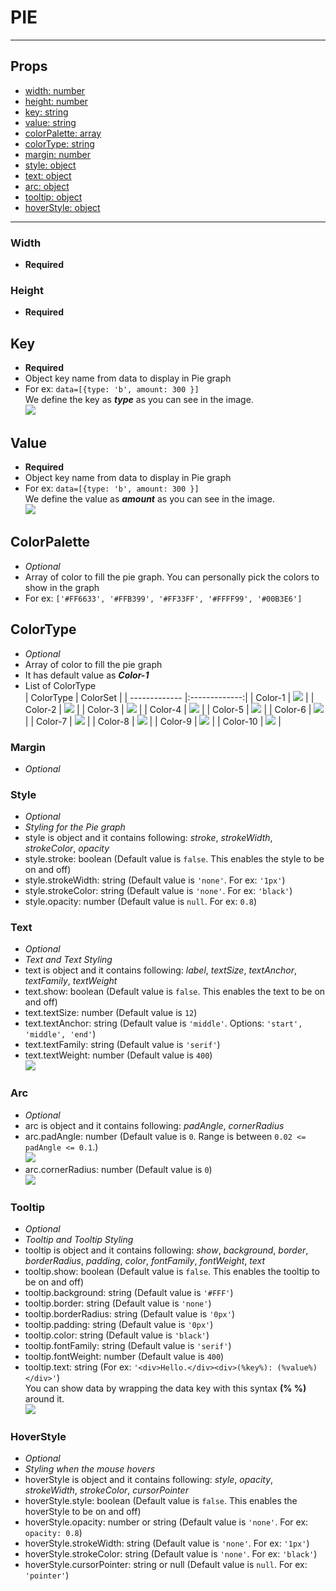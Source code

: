 # PIE

---

## Props

- [width: number](#width)
- [height: number](#height)
- [key: string](#key)
- [value: string](#value)
- [colorPalette: array](#colorpalette)
- [colorType: string](#colortype)
- [margin: number](#margin)
- [style: object](#style)
- [text: object](#text)
- [arc: object](#arc)
- [tooltip: object](#tooltip)
- [hoverStyle: object](#hoverstyle)

---

### Width

- **Required**

### Height

- **Required**

## Key

- **Required**
- Object key name from data to display in Pie graph
- For ex: `data=[{type: 'b', amount: 300 }]`  
  We define the key as **_type_** as you can see in the image.  
  ![](https://user-images.githubusercontent.com/45322680/150199504-84730b22-0df4-4ccb-b99e-b73cf83bb2e0.png)

## Value

- **Required**
- Object key name from data to display in Pie graph
- For ex: `data=[{type: 'b', amount: 300 }]`  
  We define the value as **_amount_** as you can see in the image.  
  ![](https://user-images.githubusercontent.com/45322680/150199504-84730b22-0df4-4ccb-b99e-b73cf83bb2e0.png)

## ColorPalette

- _Optional_
- Array of color to fill the pie graph. You can personally pick the colors to show in the graph
- For ex: `['#FF6633', '#FFB399', '#FF33FF', '#FFFF99', '#00B3E6']`

## ColorType

- _Optional_
- Array of color to fill the pie graph
- It has default value as **_Color-1_**
- List of ColorType  
  | ColorType | ColorSet |
  | ------------- |:-------------:|
  | Color-1 | ![](https://user-images.githubusercontent.com/45322680/150201979-8bd47bd5-59bf-4c6e-b5a0-cedca53c41c5.png) |
  | Color-2 | ![](https://user-images.githubusercontent.com/45322680/150202142-b5182651-e592-4714-986b-21df45ae975d.png) |
  | Color-3 | ![](https://user-images.githubusercontent.com/45322680/150202596-8ff79f8b-82a8-4032-a070-9f728ad90453.png) |
  | Color-4 | ![](https://user-images.githubusercontent.com/45322680/150203647-0d02b132-58dc-4092-8ca6-ea76276aafda.png) |
  | Color-5 | ![](https://user-images.githubusercontent.com/45322680/150203726-0c591877-0b2c-442f-b751-2949ee70caa5.png) |
  | Color-6 | ![](https://user-images.githubusercontent.com/45322680/150203829-d082dd37-a256-4ff0-a798-14361b0c50e7.png) |
  | Color-7 | ![](https://user-images.githubusercontent.com/45322680/150203884-35ff24f4-5378-4ee0-b498-0cb871ba0ab6.png) |
  | Color-8 | ![](https://user-images.githubusercontent.com/45322680/150204009-ce79040d-2894-4da3-bce9-be2faeda1b79.png) |
  | Color-9 | ![](https://user-images.githubusercontent.com/45322680/150204067-63986a76-d034-4838-a5d1-91659d83b396.png) |
  | Color-10 | ![](https://user-images.githubusercontent.com/45322680/150204117-31a221e5-afc2-4e63-87a7-7e587b91b462.png) |

### Margin

- _Optional_

### Style

- _Optional_
- _Styling for the Pie graph_
- style is object and it contains following: _stroke_, _strokeWidth_, _strokeColor_, _opacity_
- style.stroke: boolean (Default value is `false`. This enables the style to be on and off)
- style.strokeWidth: string (Default value is `'none'`. For ex: `'1px'`)
- style.strokeColor: string (Default value is `'none'`. For ex: `'black'`)
- style.opacity: number (Default value is `null`. For ex: `0.8`)

### Text

- _Optional_
- _Text and Text Styling_
- text is object and it contains following: _label_, _textSize_, _textAnchor_, _textFamily_, _textWeight_
- text.show: boolean (Default value is `false`. This enables the text to be on and off)
- text.textSize: number (Default value is `12`)
- text.textAnchor: string (Default value is `'middle'`. Options: `'start', 'middle', 'end'`)
- text.textFamily: string (Default value is `'serif'`)
- text.textWeight: number (Default value is `400`)  
  ![](https://user-images.githubusercontent.com/45322680/150211897-6aef75bf-bc14-408f-9838-9cf590488ebd.png)

### Arc

- _Optional_
- arc is object and it contains following: _padAngle_, _cornerRadius_
- arc.padAngle: number (Default value is `0`. Range is between `0.02 <= padAngle <= 0.1`.)  
  ![](https://user-images.githubusercontent.com/45322680/150208756-8480f26d-2076-4760-b22e-bda70721588d.png)
- arc.cornerRadius: number (Default value is `0`)  
  ![](https://user-images.githubusercontent.com/45322680/150209072-16de16bd-a78f-44e5-96c2-2e8ad89dbc06.png)

### Tooltip

- _Optional_
- _Tooltip and Tooltip Styling_
- tooltip is object and it contains following: _show_, _background_, _border_, _borderRadius_, _padding_, _color_, _fontFamily_, _fontWeight_, _text_
- tooltip.show: boolean (Default value is `false`. This enables the tooltip to be on and off)
- tooltip.background: string (Default value is `'#FFF'`)
- tooltip.border: string (Default value is `'none'`)
- tooltip.borderRadius: string (Default value is `'0px'`)
- tooltip.padding: string (Default value is `'0px'`)
- tooltip.color: string (Default value is `'black'`)
- tooltip.fontFamily: string (Default value is `'serif'`)
- tooltip.fontWeight: number (Default value is `400`)
- tooltip.text: string (For ex: `'<div>Hello.</div><div>(%key%): (%value%)</div>'`)  
  You can show data by wrapping the data key with this syntax **(% %)** around it.  
  ![](https://user-images.githubusercontent.com/45322680/150210232-074a2454-d91c-4945-82f3-1c3e9a449d4f.png)

### HoverStyle

- _Optional_
- _Styling when the mouse hovers_
- hoverStyle is object and it contains following: _style_, _opacity_, _strokeWidth_, _strokeColor_, _cursorPointer_
- hoverStyle.style: boolean (Default value is `false`. This enables the hoverStyle to be on and off)
- hoverStyle.opacity: number or string (Default value is `'none'`. For ex: `opacity: 0.8`)
- hoverStyle.strokeWidth: string (Default value is `'none'`. For ex: `'1px'`)
- hoverStyle.strokeColor: string (Default value is `'none'`. For ex: `'black'`)
- hoverStyle.cursorPointer: string or null (Default value is `null`. For ex: `'pointer'`)
